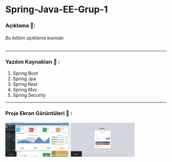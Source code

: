 # Spring-Java-EE-Grup-1

### Açıklama 🧲:
###### Bu bölüm açıklama kısmıdır.
---
### Yazılım Kaynakları 🛁 :
1. Spring Boot
2. Spring Jpa
3. Spring Rest
4. Spring Mvc
5. Spring Security
---

### Proje Ekran Görüntüleri̇ 🎀 :
<p>
  
<a href="https://github.com/hakanozer/Spring-Java-EE-Grup-1/blob/master/img/1.png" target="_blank">
<img src="https://github.com/hakanozer/Spring-Java-EE-Grup-1/blob/master/img/1.png" width="200" style="max-width:100%;"></a>


<a href="https://github.com/hakanozer/Spring-Java-EE-Grup-1/blob/master/img/2.png" target="_blank">
<img src="https://github.com/hakanozer/Spring-Java-EE-Grup-1/blob/master/img/2.png" width="200" style="max-width:100%;"></a>


</p>
